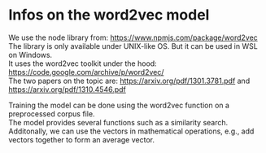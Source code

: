 # Infos on the word2vec model

We use the node library from: https://www.npmjs.com/package/word2vec  
The library is only available under UNIX-like OS. But it can be used in WSL on Windows.  
It uses the word2vec toolkit under the hood: https://code.google.com/archive/p/word2vec/  
The two papers on the topic are: https://arxiv.org/pdf/1301.3781.pdf and https://arxiv.org/pdf/1310.4546.pdf  

Training the model can be done using the word2vec function on a preprocessed corpus file.  
The model provides several functions such as a similarity search.  
Additonally, we can use the vectors in mathematical operations, e.g., add vectors together to form an average vector.  
